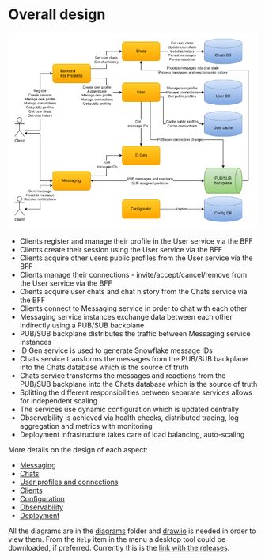 # Overall design

![Overall design](images/cecochat-overall.png)

* Clients register and manage their profile in the User service via the BFF
* Clients create their session using the User service via the BFF
* Clients acquire other users public profiles from the User service via the BFF
* Clients manage their connections - invite/accept/cancel/remove from the User service via the BFF
* Clients acquire user chats and chat history from the Chats service via the BFF
* Clients connect to Messaging service in order to chat with each other
* Messaging service instances exchange data between each other indirectly using a PUB/SUB backplane
* PUB/SUB backplane distributes the traffic between Messaging service instances
* ID Gen service is used to generate Snowflake message IDs
* Chats service transforms the messages from the PUB/SUB backplane into the Chats database which is the source of truth 
* Chats service transforms the messages and reactions from the PUB/SUB backplane into the Chats database which is the source of truth
* Splitting the different responsibilities between separate services allows for independent scaling
* The services use dynamic configuration which is updated centrally
* Observability is achieved via health checks, distributed tracing, log aggregation and metrics with monitoring
* Deployment infrastructure takes care of load balancing, auto-scaling

More details on the design of each aspect:

* [Messaging](design-messaging.md)
* [Chats](design-chats.md)
* [User profiles and connections](design-users.md)
* [Clients](design-clients.md)
* [Configuration](design-configuration.md)
* [Observability](design-observability.md)
* [Deployment](design-deployment.md)

All the diagrams are in the [diagrams](diagrams) folder and [draw.io](https://app.diagrams.net/) is needed in order to view them. From the `Help` item in the menu a desktop tool could be downloaded, if preferred. Currently this is the [link with the releases](https://github.com/jgraph/drawio-desktop/releases).
